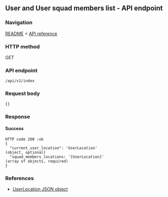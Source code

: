 ## User and User squad members list - API endpoint

### Navigation
[README](../../../../README.md)
<
[API reference](../../../api_reference.md)

### HTTP method
GET

### API endpoint
`/api/v1/index`

### Request body
```
{}
```

### Response
#### Success
```
HTTP code 200 :ok
{
  "current_user_location": 'UserLocation'                                       (object, optional)
  "squad_members_locations: '[UserLocation]'                                    (array of objects, required)
}
```

### References
- [UserLocation JSON object](../../../json_objects/user_location.md)
